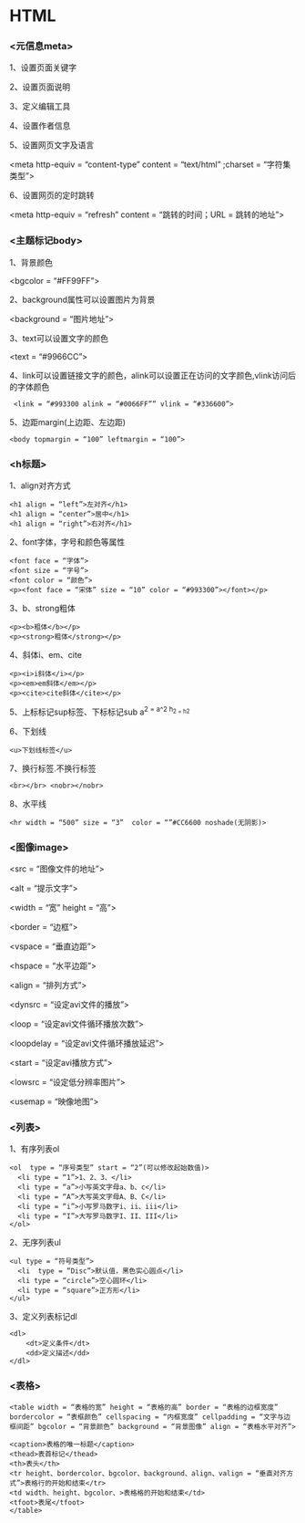 # HTML

### <元信息meta>

1、设置页面关键字

<meta name = “keywords” content = “插入关键字”>

2、设置页面说明

<meta name = “description” content = “设置页面说明”>

3、定义编辑工具

<meta name = “generator” content = “编辑软件的名称”>

4、设置作者信息

<mate name = “author” content = “作者的姓名”>

5、设置网页文字及语言

<meta http-equiv = “content-type” content = “text/html” ;charset = “字符集类型”>

6、设置网页的定时跳转

<meta http-equiv = “refresh” content = “跳转的时间；URL = 跳转的地址”>

### <主题标记body>

1、背景颜色

<bgcolor = “#FF99FF”>

2、background属性可以设置图片为背景

<background = “图片地址”>

3、text可以设置文字的颜色

<text = “#9966CC”>

4、link可以设置链接文字的颜色，alink可以设置正在访问的文字颜色,vlink访问后的字体颜色

     <link = “#993300 alink = “#0066FF”” vlink = “#336600”>

5、边距margin(上边距、左边距)

    <body topmargin = “100” leftmargin = “100”>

### <h标题>

1、align对齐方式

    <h1 align = “left”>左对齐</h1>
    <h1 align = “center”>居中</h1>
    <h1 align = “right”>右对齐</h1>

2、font字体，字号和颜色等属性

    <font face = “字体”>
    <font size = “字号”>
    <font color = “颜色”>
    <p><font face = “宋体” size = “10” color = “#993300”></font></p>

3、b、strong粗体

    <p><b>粗体</b></p>
    <p><strong>粗体</strong></p>

4、斜体i、em、cite

    <p><i>i斜体</i></p>
    <p><em>em斜体</em></p>
    <p><cite>cite斜体</cite></p>

5、上标标记sup标签、下标标记sub
   a<sup>2  = a^2 
   h<sub>2 = h2

6、下划线

    <u>下划线标签</u>

7、换行标签.不换行标签
    
    <br></br> <nobr></nobr>

8、水平线

    <hr width = “500” size = “3”  color = “”#CC6600 noshade(无阴影)>

### <图像image>

<src = “图像文件的地址”>

<alt = “提示文字”>

<width = “宽” height = “高”>

<border = “边框”>

<vspace = “垂直边距”>

<hspace = “水平边距”>

<align = “排列方式”>

<dynsrc = “设定avi文件的播放”>

<loop = “设定avi文件循环播放次数”>

<loopdelay = “设定avi文件循环播放延迟”>

<start = “设定avi播放方式”>

<lowsrc = “设定低分辨率图片”>

<usemap = “映像地图”>

### <列表>
1、有序列表ol

    <ol  type = “序号类型” start = “2”(可以修改起始数值)>
      <li type = “1”>1、2、3、</li>
      <li type = “a”>小写英文字母a、b、c</li>
      <li type = “A”>大写英文字母A、B、C</li> 
      <li type = “i”>小写罗马数字i、ii、iii</li>
      <li type = “I”>大写罗马数字I、II、III</li>
    </ol>

2、无序列表ul

    <ul type = “符号类型”>
      <li  type = “Disc”>默认值，黑色实心圆点</li>
      <li type = “circle”>空心圆环</li>
      <li type = “square”>正方形</li>
    </ul>

3、定义列表标记dl

    <dl>
        <dt>定义条件</dt>
        <dd>定义描述</dd>
    </dl>

### <表格>

    <table width = “表格的宽” height = “表格的高” border = “表格的边框宽度” bordercolor = “表框颜色” cellspacing = “内框宽度” cellpadding = “文字与边框间距” bgcolor = “背景颜色” background = “背景图像” align = “表格水平对齐”>

    <caption>表格的唯一标题</caption>
    <thead>表首标记</thead>
    <th>表头</th>
    <tr height、bordercolor、bgcolor、background、align、valign = “垂直对齐方式”>表格行的开始和结束</tr>
    <td width、height、bgcolor、>表格格的开始和结束</td>
    <tfoot>表尾</tfoot>
    </table>











